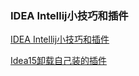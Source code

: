 
### IDEA Intellij小技巧和插件

[IDEA Intellij小技巧和插件](http://kidneyball.iteye.com/blog/1814028 "点击链接")

[Idea15卸载自己装的插件](http://blog.csdn.net/cherrycheng_/article/details/51453507 "点击链接")
